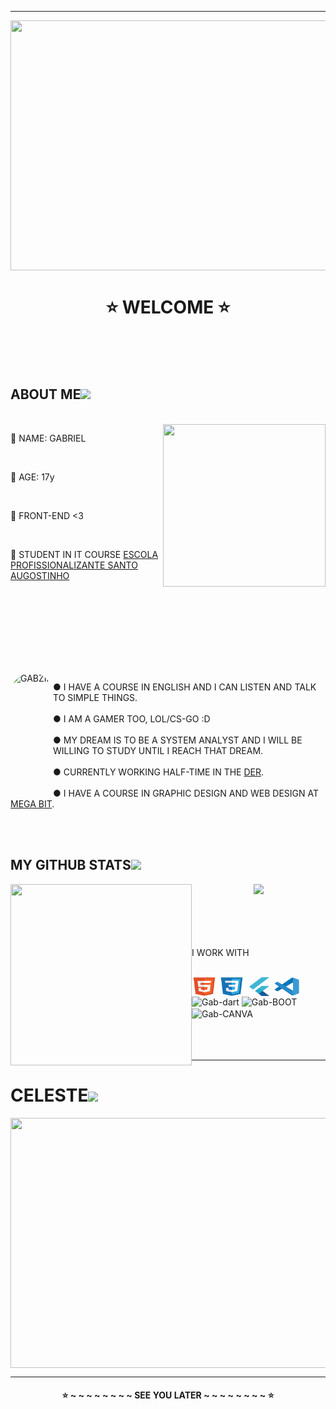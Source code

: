 
---

<img align="center" src="https://media.giphy.com/media/RgZFvGuI4OxLjuSvRF/giphy.gif" height="400" width="1200" > <br>


<h1 align="center">
 ⭐ WELCOME ⭐
</h1><br><br><br>

<h2 align="left">
 ABOUT ME<img src="https://media.giphy.com/media/WmoKCIXiXQPPRLVQXE/giphy.gif" width="40">
</h2>
<br>
<img align="right" src="https://media.giphy.com/media/vMSXa7KFGx49aeeXhe/giphy.gif" height="260" width="260">
<p align="left"> 📌 NAME: GABRIEL</p><br>
<p align="left"> 📌 AGE: 17y</p><br>
<p align="left"> 📌 FRONT-END <3</p><br>
<p align="left"> 📌 STUDENT IN IT COURSE <a href="https://epsa.com.br" target="_blank"> ESCOLA PROFISSIONALIZANTE SANTO AUGOSTINHO</a>
 </p><br>
 <br><br>
<p aling= "Center">
 <br>
 <br>
 <br>
 <br>
  <img align="left" alt="GABZIN" height="200" style="border-radius:50px;"src="https://user-images.githubusercontent.com/93562369/154558149-324e8626-d9a2-4f65-8220-3e9c186da703.png"/>
</div>

 ● I HAVE A COURSE IN ENGLISH AND I CAN LISTEN AND TALK TO SIMPLE THINGS.<br><br>
 ● I AM A GAMER TOO, LOL/CS-GO :D<br><br>
 ● MY DREAM IS TO BE A SYSTEM ANALYST AND I WILL BE WILLING TO STUDY UNTIL I REACH THAT DREAM.<br><br>
 ● CURRENTLY WORKING HALF-TIME IN THE <a href="http://www.der.mg.gov.br/" target="_blank"> DER</a>.<br><br>
 ● I HAVE A COURSE IN GRAPHIC DESIGN AND WEB DESIGN AT <a href="https://megabitinformatica.com.br/" target="_blank"> MEGA BIT</a>.<br>
</p>
<br>
<br>

<h2 align="left">
  MY GITHUB STATS<img src="https://media.giphy.com/media/kv62qJzsU6LA1b4NGh/giphy.gif" width="70">
</h2>
 

<p align = "center">
  
  <img src = "https://github-readme-stats.vercel.app/api?username=gabfeli&show_icons=true&theme=dark&line_height=27">
 <img align="left" src="https://media.giphy.com/media/3o751WjH5IbiLBJMxW/giphy.gif" height="290" width="290"> <br><br><br>
<br>
<br>
<p aling = "left">I WORK WITH</p>
</p>
<div style="display: inline_block"><br>
 
  <img align="center" alt="Gab-HTML" height="30" width="40" src="https://raw.githubusercontent.com/devicons/devicon/master/icons/html5/html5-original.svg">
  <img align="center" alt="Gab-CSS" height="30" width="40" src="https://raw.githubusercontent.com/devicons/devicon/master/icons/css3/css3-original.svg">
  <img align="center" alt="Gab-Flutter" height="30" width="40" src="https://raw.githubusercontent.com/devicons/devicon/9f4f5cdb393299a81125eb5127929ea7bfe42889/icons/flutter/flutter-original.svg">
   <img align="center" alt="Gab-VS code" height="30" width="40" src="https://raw.githubusercontent.com/devicons/devicon/9f4f5cdb393299a81125eb5127929ea7bfe42889/icons/vscode/vscode-original.svg">
   <img align="center" alt="Gab-dart" height="30" width="30" src="https://user-images.githubusercontent.com/26507463/53453892-49908900-3a04-11e9-9dce-77ed3d694326.png">
 <img align="center" alt="Gab-BOOT" height="30" width="40" src="https://cdn.jsdelivr.net/gh/devicons/devicon/icons/bootstrap/bootstrap-original.svg" />
  <img align="center" alt="Gab-CANVA" height="30" width="40" src="https://cdn.jsdelivr.net/gh/devicons/devicon/icons/canva/canva-original.svg" />

</div>
<br>
<br>
<br>



---



<h1 align="left">
  CELESTE<img src="https://media.giphy.com/media/SYEziEH0uxVB62A9ml/giphy.gif" width="70">
</h1>

<img align="center" src="https://user-images.githubusercontent.com/93562369/154186507-aa8c6dcb-d073-4ad8-ad52-1b6a26fbb607.gif" height="400" width="1200" > <br>



---

<h4 align="center">
 ⭐ ~ ~ ~ ~ ~ ~ ~ ~ SEE YOU LATER ~ ~ ~ ~ ~ ~ ~ ~ ⭐
</h4>

